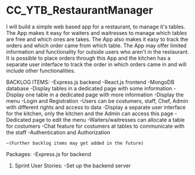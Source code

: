 # CC_YTB_RestaurantManager
I will build a simple web based app for a restaurant, to manage it's tables.
The App makes it easy for waiters and waitresses to manage which tables are free and which ones are takes.
The App also makes it easy to track the orders and which order came from which table.
The App may offer limited information and functionality for outside users who aren't in the restaurant.
It is possible to place orders through this App and the kitchen has a separate user interface to track the order in which orders came in and will include other functionalities. 

BACKLOG ITEMS:
    -Express.js backend
    -React.js frontend
    -MongoDB database
    -Display tables in a dedicated page with some information
    -Display one table in a dedicated page with more information
    -Display the menu
    -Login and Registration
    -Users can be costumers, staff, Chef, Admin with different rights and access to data
    -Display a separate user interface for the kitchen, only the kitchen and the Admin can access this page
    -Dedicated page to edit the menu
    -Waiters/waitresses can allocate a table for costumers
    -Chat feature for costumers at tables to communicate with the staff
    -Authentication and Authorization

    ~(Further backlog items may get added in the future)

Packages:
    -Express.js for backend

1. Sprint User Stories:
    -Set up the backend server

